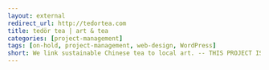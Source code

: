 ```yaml
---
layout: external
redirect_url: http://tedortea.com
title: tedör tea | art & tea
categories: [project-management]
tags: [on-hold, project-management, web-design, WordPress]
short: We link sustainable Chinese tea to local art. -- THIS PROJECT IS CURRENTLY ON HOLD --
---
```

